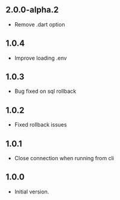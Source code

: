 ## 2.0.0-alpha.2

- Remove .dart option

## 1.0.4

- Improve loading .env

## 1.0.3

- Bug fixed on sql rollback

## 1.0.2

- Fixed rollback issues

## 1.0.1

- Close connection when running from cli

## 1.0.0

- Initial version.
